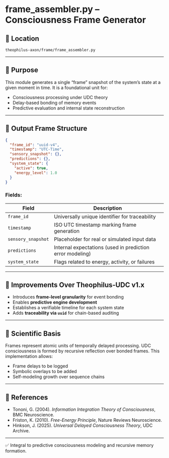 # frame_assembler.py – Consciousness Frame Generator

## 📂 Location
`theophilus-axon/frame/frame_assembler.py`

---

## 🧠 Purpose
This module generates a single “frame” snapshot of the system’s state at a given moment in time. It is a foundational unit for:

- Consciousness processing under UDC theory
- Delay-based bonding of memory events
- Predictive evaluation and internal state reconstruction

---

## 🧬 Output Frame Structure
```json
{
  "frame_id": "uuid-v4",
  "timestamp": "UTC-Time",
  "sensory_snapshot": {},
  "predictions": {},
  "system_state": {
    "active": true,
    "energy_level": 1.0
  }
}
```

### Fields:
| Field             | Description |
|------------------|-------------|
| `frame_id`        | Universally unique identifier for traceability |
| `timestamp`       | ISO UTC timestamp marking frame generation |
| `sensory_snapshot`| Placeholder for real or simulated input data |
| `predictions`     | Internal expectations (used in prediction error modeling) |
| `system_state`    | Flags related to energy, activity, or failures |

---

## 🔐 Improvements Over Theophilus-UDC v1.x
- Introduces **frame-level granularity** for event bonding
- Enables **predictive engine development**
- Establishes a verifiable timeline for each system state
- Adds **traceability via `uuid`** for chain-based auditing

---

## 🔬 Scientific Basis
Frames represent atomic units of temporally delayed processing. UDC consciousness is formed by recursive reflection over bonded frames. This implementation allows:

- Frame delays to be logged
- Symbolic overlays to be added
- Self-modeling growth over sequence chains

---

## 🧪 References
- Tononi, G. (2004). *Information Integration Theory of Consciousness*, BMC Neuroscience.
- Friston, K. (2010). *Free-Energy Principle*, Nature Reviews Neuroscience.
- Hinkson, J. (2025). *Universal Delayed Consciousness Theory*, UDC Archive.

---

✅ Integral to predictive consciousness modeling and recursive memory formation.
